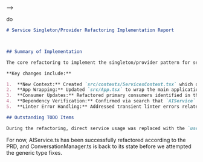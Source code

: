 
<!-- commit 3be31f51681a50eb9a417b289646e3e209586f2c -->


<!-- commit 1d29e531c1645f1dd72a860a48861d78d34e171b.  <!-- Both ConversationManager.ts and ServicesContext.tsx are now updated to use the generated Supabase types. -->
 -->



<!-- commit 569bcfb370a5fa7816522b6285bfc142bb9ebcfd   adding the config -->

<!-- 
Okay, I've cleaned up the src/config/virgilConfig.ts file. I removed the old enum and interface definitions, the conflicting DNA_ASSESSMENT_CHAT configuration, and ensured it aligns with the VirgilInstanceType defined in src/types/virgil.ts.
Both src/types/virgil.ts and src/config/virgilConfig.ts should now correctly reflect the requirements outlined in the PRD.
 -->do 



<!-- commit 4f96de3baf781ef79e5b128f3c02492583e00a9f  -->


```markdown
# Service Singleton/Provider Refactoring Implementation Report



## Summary of Implementation

The core refactoring to implement the singleton/provider pattern for services, ensuring consistent use and proper dependency management, is complete.

**Key changes include:**

1.  **New Context:** Created `src/contexts/ServicesContext.tsx` which defines `ServicesProvider` and the `useServices` hook. This provider correctly instantiates `ConversationManager` using the `SupabaseClient` from `useAuth` and provides both `conversationManager` and the existing `aiService` singleton.
2.  **App Wrapping:** Updated `src/App.tsx` to wrap the main application structure with the `<ServicesProvider>`, ensuring the context is available to nested components.
3.  **Consumer Updates:** Refactored primary consumers identified in the plan (`src/hooks/useVirgilChat.ts`, `src/components/survey/AIChatDialog.tsx`, `src/pages/DNAAssessment.tsx`, `src/pages/VirgilWelcome.tsx`) to use the `useServices` hook instead of directly importing service instances.
4.  **Dependency Verification:** Confirmed via search that `AIService` (instance) and `ConversationManager` (class) are now only directly imported in `src/contexts/ServicesContext.tsx`, as intended.
5.  **Linter Error Handling:** Addressed transient linter errors related to Supabase client typing (specifically the `.from` and `.auth` methods not being recognized on the `SupabaseClient` type). Temporary workarounds (casting to `any`) were applied in `src/pages/VirgilWelcome.tsx` and noted for future improvement, ideally by implementing Supabase generated types.

## Outstanding TODO Items

During the refactoring, direct service usage was replaced with the `useServices` hook. However, the *logic* within several components/hooks still relies on the old signatures or methods of `AIService` and `ConversationManager`. These areas require further updates to align with the refactored services and the application architecture defined in the PRD.


```


<!-- commit bce1d9964d4402eaa1e5970ea0b40ed31d656933 -->


For now, AIService.ts has been successfully refactored according to the PRD, and ConversationManager.ts is back to its state before we attempted the generic type fixes.
